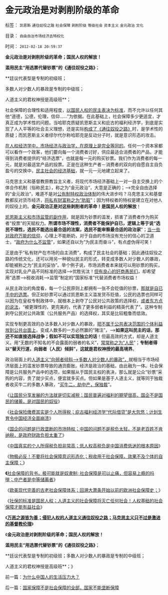 # 金元政治是对剥削阶级的革命

标签： `凯恩斯` `通往奴役之路` `社会保障` `剥削阶级` `等级社会` `资本主义` `金元政治` `文化` 

目录： `自由自治市场经济去特权化`

时间： `2012-02-18 20:59:37`

**金元政治是对剥削阶级的革命；国民人权的解放！**

**滥用民主“用选票代替钞票”的《通往奴役之路》**；

**廷议代表型是专制的初级班；

多数人对少数人的暴政是专制的中级班；

人道主义的君权神授是高级班**；

社会保障的合理性和适用程度，[以国民人权的民主表决为标准](../../../2011/6/21/国民性本善，监管欲望就是邪恶.md)，而不允许以任何其他“道德，公德，伦理，信仰……”为依据。在此基础上，社会保障多少更适宜，才真正成为学术性的问题。当哈耶克质疑凯恩斯主义和庇古的福利经济学，到底是实现了人人平等的社会主义理想，还是实际[构成了《通往奴役之路》](../../../2011/6/3/工团主义的特权最大化.md)时，是学术性的质疑；而凯恩斯主义者缪尔代尔称哈耶克是反动分子时，就是意识形态的攻击。

[在人权经济学中，市场经济与政治学，在原理上是完全等同的](../../../2009/11/16/解释人权的自然科学和人权解释的经济学.md)。任何一个资本家都可以看作一个政客，他们要向每一个消费者讨好，供应最适合消费者的产品，才能得到消费者提供的“经济选票”，也就是每一元的购买钞票。我们作为消费者的每一元，就是对最适宜产品的投票。正是在这种生产者－消费者的双向的自愿自主自负盈亏的交换中，[民主社会的经济基础](../../../2009/10/30/资本主义和公民主义，和社会特权.md)，就一元一元地建立起来了。

马克思主义和基督教原教旨主义者，将现代市场经济基础上一对一自主交换上的个体合作机制（俗称民主），称之为“金元政治”，大意是正确的；——>完全自由选择的“金元政治”，难道不是对[公有制特权政治体制](../../../2010/8/17/民主未必进步;；“君权私有”是公有制的必然.md)的伟大进步吗？马克思主义和基督教都反对货币经济，[将私有财富称之为“肮脏](../../../2007/10/1/从《盐铁论》谈起中国人的私有财产原罪感.md)”；因为特权者的特权是建立在对他人的奴役上的。**金元政治正是对这些剥削者的革命！是国民人权的解放**！

[凯恩斯主义和市场监管的副作用](../../../2011/6/29/忠告五毛型股民不要拉皮条.md)，就是因为钞票的滥发，损害了消费者作为购买者“投票”的天赋权力。**所谓市场不理性，消费者不能保护自已，逻辑上等于说“选民不理性，选民不能选出最合适的法案，选民不能审察最合适的政治家**”；[当一些对政府万能的信仰](../../../2009/1/7/威权万能论，肆虐中国2000年的条件反射.md)，心理上不能断奶，对于自由的市场没有充分的信心的卫道士，“[政府为什么不监管](http://blog.sina.com.cn/s/blog_5563a64d0100gfpk.html)”，如果还自以为“为民主而奋斗”，有点虚伪得可笑！

正是由于“私有财产在市场的自主消费”，构成了民主社会的基础；因此通往奴役之路的传统文化，还可以用另一种貌似民主的形式，转变成多数人对少数人的暴政，却能被称之为“民主的妥协”。举个例子说，市场消费者本来就可以用钞票的购买，实现对乳业产品不同标准的选择——>优胜劣汰！[但有良心的奸商愚民们](../../../2011/6/28/广州乳业有良心的奸商.md)，却希望用“选票—>税收消耗—>监管”制定的“国家标准”代替消费者市场权益！

从民主政治的角度看，每一个公民原则上都拥有一张不会贬值的钞票，[那就是自已手中的选票](../../../2009/2/24/得民心者得天下之“人权，公民权和人道主义”.md)。但正如钞票可以通过凯恩斯主义滥发货币贬值，公民的选票也同样可以因为在皇权专制政体中，就根本上剥夺了公民对公共政策的选择权，[或者东方点的说法](http://darthvad.blog.163.com/blog/static/5339947020094211013072/)，“被更理性的，更完美的，代表了更多弱者利益的精英代表了”。这种专制剥夺公民对公共政策（公共服务产品）的选择权，其实是比较粗鲁而低效。

实现专制更高效的办法多数人对少数人的暴政，[把不属于公共表决范围的个体利益放到公共台面上](../../../2010/3/17/征服“最理性的德意志民族”的魔鬼三招！.md)，变成人数多的一方必然赢的“赌注”，——>**如果这叫民主的话，那还不如直接选择战争；假如不可以实现独立的话**！但最高效的方式，却是人道主义。用“无数的不知名的不会露面的弱者的名义”，[常常称之为“人民](http://darthvad.blog.sohu.com/172126057.html)”；**专制者得以“替天行道，向弱者（人民）倾斜”，这就是君权神授的最高境界**。

政治层面上的[人道主义“向弱者倾斜——>多数人对少数人的暴政”，](../../../2011/5/15/美式民主的基础是绝对私有制.md)就相当于市场经济层面上的滥发钞票导致的通货膨胀。经济是政治的基础，由此融为一体。社会保障是公共服务产品中的选项，如果服从于国民主权的表决，那么就是公众“钞票”采购的内容，贵了就少买点，便宜就多买点。但如果是基于人道主义，就等同于独裁者收买牛二的多数人暴政，“[买牛二，劫中产，保独裁](../../../2009/10/13/两千年社稷延寿之九字真言.md)”。

《[让国民分享发展的方法就是切实减税；国民普遍对福利的期望很高，国企不是国民的储蓄，是对国民的奴役](../../../2012/2/5/国民普遍对福利的期望很高,国企不是国民的储蓄.md)》

《[社会保险缴费其实是个人所得税；庇古福利经济学“代际借贷”是大忽悠；计划生育令中国经济全面崩溃](../../../2012/2/5/社会保险缴费就是个人所得税，福利经济学是大忽悠.md)》

《[国企的问题是行政垄断的市场特权；中国的问题不是税负太轻，不是老百姓不肯纳税，是政府财政负担太重了](../../../2012/2/6/不是税负太轻，更不是老百姓不肯纳税.md)》

《[中国真实的个人所得税负担非常高；低人权高税负是中国消费低迷的根本原因](../../../2012/2/7/中国真实的个人所得税负担非常高.md)》

《[物极必反！不要将社会保障意识形态化；税收用于社会保障，效果不及个体的自主保障；](../../../2012/2/7/不要将社会保障意识形态化；社会税后保障，不及个体自主保障.md)》

**《**[社会保障的背书，极可能就是奴隶制; 社会保障是可以止痛，但容易上瘾的吗啡；中产者是中等储蓄者](../../../2012/2/15/社会保障的背书，极可能就是奴隶制;.md)》

《[欧美现代完善的古老社会保障体系；回溯大萧条开始以前的欧洲社会保障史；](../../../2012/2/15/欧美现代的古老社会保障体系.md)》

《[社保的标准是国民人权；人道主义的社会保障将灭亡任何社会！人权基础的社会保障才能有益社会](../../../2012/2/15/只有国民人权基础的社会保障才能有益社会.md)》

《[**万恶之源皆为善；侵犯人权的人道主义通往奴役之路；马克思主义只不过是激进的基督教伦理**](../../../2012/2/15/万恶之源皆为善；侵犯人权的人道主义.md)》

《**金元政治是对剥削阶级的革命；国民人权的解放！**

**滥用民主“用选票代替钞票”的《通往奴役之路》**；

**廷议代表型是专制的初级班；多数人对少数人的暴政是专制的中级班；

人道主义的君权神授是高级班**；》



前一篇：[为什么中国人的生活压力大？](../../../2012/2/17/为什么中国人的生活压力大？.md)

后一篇：[国家保障不是社会保障的全部，国家不能垄断保障](../../../2012/2/18/国家保障不是社会保障的全部，国家不能垄断保障.md)
